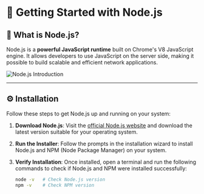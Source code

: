 # 🚀 Getting Started with Node.js

## 🌟 What is Node.js?

Node.js is a **powerful JavaScript runtime** built on Chrome's V8 JavaScript engine. It allows developers to use JavaScript on the server side, making it possible to build scalable and efficient network applications.

![Node.js Introduction](https://upload.wikimedia.org/wikipedia/commons/d/d9/Node.js_logo.svg)

---

## ⚙️ Installation

Follow these steps to get Node.js up and running on your system:

1. **Download Node.js**: Visit the [official Node.js website](https://nodejs.org) and download the latest version suitable for your operating system.
   
2. **Run the Installer**: Follow the prompts in the installation wizard to install Node.js and NPM (Node Package Manager) on your system.

3. **Verify Installation**: Once installed, open a terminal and run the following commands to check if Node.js and NPM were installed successfully:

   ```bash
   node -v   # Check Node.js version
   npm -v    # Check NPM version
